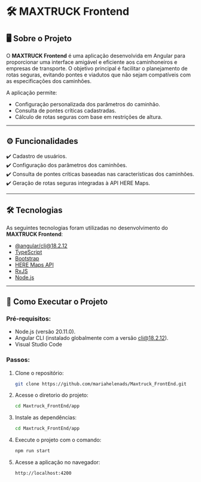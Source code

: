 # 🛠️ MAXTRUCK Frontend

## 🖥️ Sobre o Projeto
O **MAXTRUCK Frontend** é uma aplicação desenvolvida em Angular para proporcionar uma interface amigável e eficiente aos caminhoneiros e empresas de transporte. O objetivo principal é facilitar o planejamento de rotas seguras, evitando pontes e viadutos que não sejam compatíveis com as especificações dos caminhões.

A aplicação permite:
- Configuração personalizada dos parâmetros do caminhão.
- Consulta de pontes críticas cadastradas.
- Cálculo de rotas seguras com base em restrições de altura.

---

## ⚙️ Funcionalidades
✔️ Cadastro de usuários.  
✔️ Configuração dos parâmetros dos caminhões.  
✔️ Consulta de pontes críticas baseadas nas características dos caminhões.  
✔️ Geração de rotas seguras integradas à API HERE Maps.

---

## 🛠️ Tecnologias
As seguintes tecnologias foram utilizadas no desenvolvimento do **MAXTRUCK Frontend**:

- [@angular/cli@18.2.12](https://angular.io/docs)  
- [TypeScript](https://www.typescriptlang.org/)  
- [Bootstrap](https://getbootstrap.com/)  
- [HERE Maps API](https://developer.here.com/documentation)  
- [RxJS](https://rxjs.dev/)  
- [Node.js](https://nodejs.org/)  

---

## 🚀 Como Executar o Projeto
### Pré-requisitos:
- Node.js (versão 20.11.0).  
- Angular CLI (instalado globalmente com a versão cli@18.2.12).
- Visual Studio Code  

### Passos:
1. Clone o repositório:
   ```bash
   git clone https://github.com/mariahelenads/Maxtruck_FrontEnd.git

2. Acesse o diretorio do projeto:
   ```bash
   cd Maxtruck_FrontEnd/app

3. Instale as dependências:
   ```bash
   cd Maxtruck_FrontEnd/app

4. Execute o projeto com o comando:
   ```bash
   npm run start

5. Acesse a aplicação no navegador:
   ```bash
   http://localhost:4200
   
